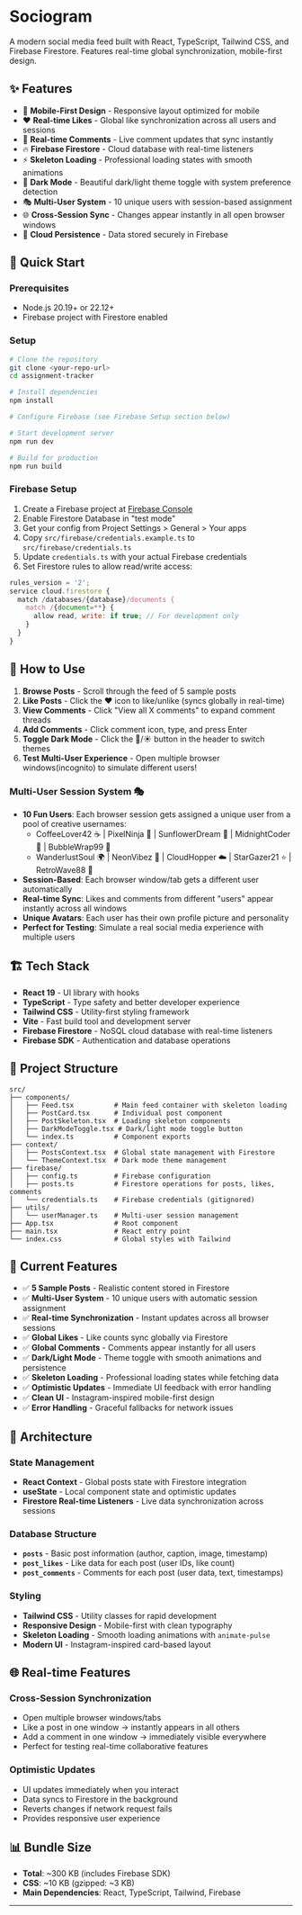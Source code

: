# Sociogram

A modern social media feed built with React, TypeScript, Tailwind CSS, and Firebase Firestore. Features real-time global synchronization, mobile-first design.

## ✨ Features

- 📱 **Mobile-First Design** - Responsive layout optimized for mobile
- ❤️ **Real-time Likes** - Global like synchronization across all users and sessions
- 💬 **Real-time Comments** - Live comment updates that sync instantly
- 🔥 **Firebase Firestore** - Cloud database with real-time listeners
- ⚡ **Skeleton Loading** - Professional loading states with smooth animations
- 🌙 **Dark Mode** - Beautiful dark/light theme toggle with system preference detection
- 🎭 **Multi-User System** - 10 unique users with session-based assignment
- 🌐 **Cross-Session Sync** - Changes appear instantly in all open browser windows
- 💾 **Cloud Persistence** - Data stored securely in Firebase

## 🚀 Quick Start

### Prerequisites

- Node.js 20.19+ or 22.12+
- Firebase project with Firestore enabled

### Setup

```bash
# Clone the repository
git clone <your-repo-url>
cd assignment-tracker

# Install dependencies
npm install

# Configure Firebase (see Firebase Setup section below)

# Start development server
npm run dev

# Build for production
npm run build
```

### Firebase Setup

1. Create a Firebase project at [Firebase Console](https://console.firebase.google.com/)
2. Enable Firestore Database in "test mode"
3. Get your config from Project Settings > General > Your apps
4. Copy `src/firebase/credentials.example.ts` to `src/firebase/credentials.ts`
5. Update `credentials.ts` with your actual Firebase credentials
6. Set Firestore rules to allow read/write access:

```javascript
rules_version = '2';
service cloud.firestore {
  match /databases/{database}/documents {
    match /{document=**} {
      allow read, write: if true; // For development only
    }
  }
}
```

## 📱 How to Use

1. **Browse Posts** - Scroll through the feed of 5 sample posts
2. **Like Posts** - Click the ❤️ icon to like/unlike (syncs globally in real-time)
3. **View Comments** - Click "View all X comments" to expand comment threads
4. **Add Comments** - Click comment icon, type, and press Enter
5. **Toggle Dark Mode** - Click the 🌙/☀️ button in the header to switch themes
6. **Test Multi-User Experience** - Open multiple browser windows(incognito) to simulate different users!

### Multi-User Session System 🎭

- **10 Fun Users**: Each browser session gets assigned a unique user from a pool of creative usernames:
  - CoffeeLover42 ☕ | PixelNinja 🥷 | SunflowerDream 🌻 | MidnightCoder 🌙 | BubbleWrap99 💭
  - WanderlustSoul 🌍 | NeonVibez 💫 | CloudHopper ☁️ | StarGazer21 ⭐ | RetroWave88 🌊
- **Session-Based**: Each browser window/tab gets a different user automatically
- **Real-time Sync**: Likes and comments from different "users" appear instantly across all windows
- **Unique Avatars**: Each user has their own profile picture and personality
- **Perfect for Testing**: Simulate a real social media experience with multiple users

## 🏗️ Tech Stack

- **React 19** - UI library with hooks
- **TypeScript** - Type safety and better developer experience
- **Tailwind CSS** - Utility-first styling framework
- **Vite** - Fast build tool and development server
- **Firebase Firestore** - NoSQL cloud database with real-time listeners
- **Firebase SDK** - Authentication and database operations

## 📁 Project Structure

```
src/
├── components/
│   ├── Feed.tsx          # Main feed container with skeleton loading
│   ├── PostCard.tsx      # Individual post component
│   ├── PostSkeleton.tsx  # Loading skeleton components
│   ├── DarkModeToggle.tsx # Dark/light mode toggle button
│   └── index.ts          # Component exports
├── context/
│   ├── PostsContext.tsx  # Global state management with Firestore
│   └── ThemeContext.tsx  # Dark mode theme management
├── firebase/
│   ├── config.ts         # Firebase configuration
│   ├── posts.ts          # Firestore operations for posts, likes, comments
│   └── credentials.ts    # Firebase credentials (gitignored)
├── utils/
│   └── userManager.ts    # Multi-user session management
├── App.tsx               # Root component
├── main.tsx              # React entry point
└── index.css             # Global styles with Tailwind
```

## 🎯 Current Features

- ✅ **5 Sample Posts** - Realistic content stored in Firestore
- ✅ **Multi-User System** - 10 unique users with automatic session assignment
- ✅ **Real-time Synchronization** - Instant updates across all browser sessions
- ✅ **Global Likes** - Like counts sync globally via Firestore
- ✅ **Global Comments** - Comments appear instantly for all users
- ✅ **Dark/Light Mode** - Theme toggle with smooth animations and persistence
- ✅ **Skeleton Loading** - Professional loading states while fetching data
- ✅ **Optimistic Updates** - Immediate UI feedback with error handling
- ✅ **Clean UI** - Instagram-inspired mobile-first design
- ✅ **Error Handling** - Graceful fallbacks for network issues

## 🔧 Architecture

### State Management

- **React Context** - Global posts state with Firestore integration
- **useState** - Local component state and optimistic updates
- **Firestore Real-time Listeners** - Live data synchronization across sessions

### Database Structure

- **`posts`** - Basic post information (author, caption, image, timestamp)
- **`post_likes`** - Like data for each post (user IDs, like count)
- **`post_comments`** - Comments for each post (user data, text, timestamps)

### Styling

- **Tailwind CSS** - Utility classes for rapid development
- **Responsive Design** - Mobile-first with clean typography
- **Skeleton Loading** - Smooth loading animations with `animate-pulse`
- **Modern UI** - Instagram-inspired card-based layout

## 🌐 Real-time Features

### Cross-Session Synchronization

- Open multiple browser windows/tabs
- Like a post in one window → instantly appears in all others
- Add a comment in one window → immediately visible everywhere
- Perfect for testing real-time collaborative features

### Optimistic Updates

- UI updates immediately when you interact
- Data syncs to Firestore in the background
- Reverts changes if network request fails
- Provides responsive user experience

## 📊 Bundle Size

- **Total**: ~300 KB (includes Firebase SDK)
- **CSS**: ~10 KB (gzipped: ~3 KB)
- **Main Dependencies**: React, TypeScript, Tailwind, Firebase

---
